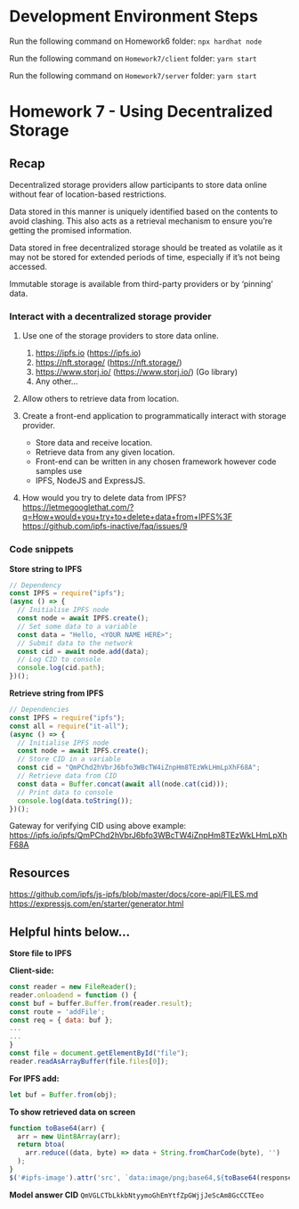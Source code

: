 # Development Environment Steps

Run the following command on Homework6 folder: `npx hardhat node`

Run the following command on `Homework7/client` folder: `yarn start`

Run the following command on `Homework7/server` folder: `yarn start`

# Homework 7 - Using Decentralized Storage

## Recap

Decentralized storage providers allow participants to store data online without fear of location-based restrictions.

Data stored in this manner is uniquely identified based on the contents to avoid clashing. This also acts as a retrieval mechanism to ensure you’re getting the promised information.

Data stored in free decentralized storage should be treated as volatile as it may not be stored for extended periods of time, especially if it’s not being accessed.

Immutable storage is available from third-party providers or by ‘pinning’ data.

### Interact with a decentralized storage provider

1. Use one of the storage providers to store data online.

   1. https://ipfs.io (https://ipfs.io)
   2. https://nft.storage/ (https://nft.storage/)
   3. https://www.storj.io/ (https://www.storj.io/) (Go library)
   4. Any other…

2. Allow others to retrieve data from location.

3. Create a front-end application to programmatically interact with storage provider.

   - Store data and receive location.
   - Retrieve data from any given location.
   - Front-end can be written in any chosen framework however code samples use
   - IPFS, NodeJS and ExpressJS.

4. How would you try to delete data from IPFS?
   https://letmegooglethat.com/?q=How+would+you+try+to+delete+data+from+IPFS%3F
   https://github.com/ipfs-inactive/faq/issues/9

### Code snippets

**Store string to IPFS**

```js
// Dependency
const IPFS = require("ipfs");
(async () => {
  // Initialise IPFS node
  const node = await IPFS.create();
  // Set some data to a variable
  const data = "Hello, <YOUR NAME HERE>";
  // Submit data to the network
  const cid = await node.add(data);
  // Log CID to console
  console.log(cid.path);
})();
```

**Retrieve string from IPFS**

```js
// Dependencies
const IPFS = require("ipfs");
const all = require("it-all");
(async () => {
  // Initialise IPFS node
  const node = await IPFS.create();
  // Store CID in a variable
  const cid = "QmPChd2hVbrJ6bfo3WBcTW4iZnpHm8TEzWkLHmLpXhF68A";
  // Retrieve data from CID
  const data = Buffer.concat(await all(node.cat(cid)));
  // Print data to console
  console.log(data.toString());
})();
```

Gateway for verifying CID using above example:
https://ipfs.io/ipfs/QmPChd2hVbrJ6bfo3WBcTW4iZnpHm8TEzWkLHmLpXhF68A

## Resources

https://github.com/ipfs/js-ipfs/blob/master/docs/core-api/FILES.md
https://expressjs.com/en/starter/generator.html

## Helpful hints below…

**Store file to IPFS**

**Client-side:**

```js
const reader = new FileReader();
reader.onloadend = function () {
const buf = buffer.Buffer.from(reader.result);
const route = 'addFile';
const req = { data: buf };
...
...
}
const file = document.getElementById("file");
reader.readAsArrayBuffer(file.files[0]);
```

**For IPFS add:**

```js
let buf = Buffer.from(obj);
```

**To show retrieved data on screen**

```js
function toBase64(arr) {
  arr = new Uint8Array(arr);
  return btoa(
    arr.reduce((data, byte) => data + String.fromCharCode(byte), '')
  );
}
$('#ipfs-image').attr('src', `data:image/png;base64,${toBase64(response[0]));
```

**Model answer CID**
`QmVGLCTbLkkbNtyymoGhEmYtfZpGWjjJeScAm8GcCCTEeo`
